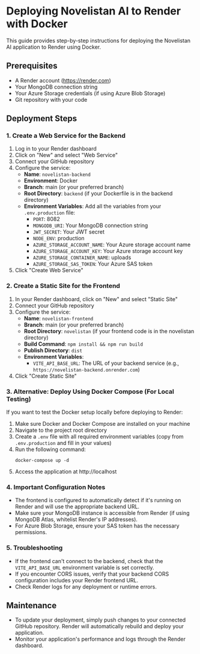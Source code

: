 # Deploying Novelistan AI to Render with Docker

This guide provides step-by-step instructions for deploying the Novelistan AI application to Render using Docker.

## Prerequisites

- A Render account (https://render.com)
- Your MongoDB connection string
- Your Azure Storage credentials (if using Azure Blob Storage)
- Git repository with your code

## Deployment Steps

### 1. Create a Web Service for the Backend

1. Log in to your Render dashboard
2. Click on "New" and select "Web Service"
3. Connect your GitHub repository
4. Configure the service:
   - **Name**: `novelistan-backend`
   - **Environment**: Docker
   - **Branch**: main (or your preferred branch)
   - **Root Directory**: `backend` (if your Dockerfile is in the backend directory)
   - **Environment Variables**: Add all the variables from your `.env.production` file:
     - `PORT`: 8082
     - `MONGODB_URI`: Your MongoDB connection string
     - `JWT_SECRET`: Your JWT secret
     - `NODE_ENV`: production
     - `AZURE_STORAGE_ACCOUNT_NAME`: Your Azure storage account name
     - `AZURE_STORAGE_ACCOUNT_KEY`: Your Azure storage account key
     - `AZURE_STORAGE_CONTAINER_NAME`: uploads
     - `AZURE_STORAGE_SAS_TOKEN`: Your Azure SAS token
5. Click "Create Web Service"

### 2. Create a Static Site for the Frontend

1. In your Render dashboard, click on "New" and select "Static Site"
2. Connect your GitHub repository
3. Configure the service:
   - **Name**: `novelistan-frontend`
   - **Branch**: main (or your preferred branch)
   - **Root Directory**: `novelistan` (if your frontend code is in the novelistan directory)
   - **Build Command**: `npm install && npm run build`
   - **Publish Directory**: `dist`
   - **Environment Variables**:
     - `VITE_API_BASE_URL`: The URL of your backend service (e.g., `https://novelistan-backend.onrender.com`)
4. Click "Create Static Site"

### 3. Alternative: Deploy Using Docker Compose (For Local Testing)

If you want to test the Docker setup locally before deploying to Render:

1. Make sure Docker and Docker Compose are installed on your machine
2. Navigate to the project root directory
3. Create a `.env` file with all required environment variables (copy from `.env.production` and fill in your values)
4. Run the following command:
   ```
   docker-compose up -d
   ```
5. Access the application at http://localhost

### 4. Important Configuration Notes

- The frontend is configured to automatically detect if it's running on Render and will use the appropriate backend URL.
- Make sure your MongoDB instance is accessible from Render (if using MongoDB Atlas, whitelist Render's IP addresses).
- For Azure Blob Storage, ensure your SAS token has the necessary permissions.

### 5. Troubleshooting

- If the frontend can't connect to the backend, check that the `VITE_API_BASE_URL` environment variable is set correctly.
- If you encounter CORS issues, verify that your backend CORS configuration includes your Render frontend URL.
- Check Render logs for any deployment or runtime errors.

## Maintenance

- To update your deployment, simply push changes to your connected GitHub repository. Render will automatically rebuild and deploy your application.
- Monitor your application's performance and logs through the Render dashboard.
